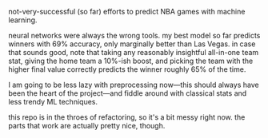 not-very-successful (so far) efforts to predict NBA games with machine learning.

neural networks were always the wrong tools. my best model so far predicts winners with 69% accuracy, only marginally better than Las Vegas. in case that sounds good, note that taking any reasonably insightful all-in-one team stat, giving the home team a 10%-ish boost, and picking the team with the higher final value correctly predicts the winner roughly 65% of the time. 

I am going to be less lazy with preprocessing now—this should always have been the heart of the project—and fiddle around with classical stats and less trendy ML techniques.

this repo is in the throes of refactoring, so it's a bit messy right now. the parts that work are actually pretty nice, though.